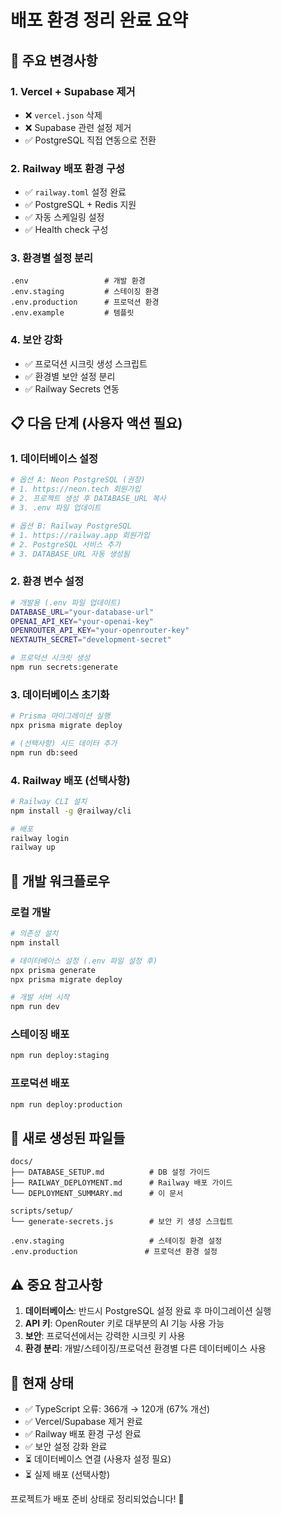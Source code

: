 # 배포 환경 정리 완료 요약

## 🎯 주요 변경사항

### 1. Vercel + Supabase 제거
- ❌ `vercel.json` 삭제
- ❌ Supabase 관련 설정 제거
- ✅ PostgreSQL 직접 연동으로 전환

### 2. Railway 배포 환경 구성
- ✅ `railway.toml` 설정 완료
- ✅ PostgreSQL + Redis 지원
- ✅ 자동 스케일링 설정
- ✅ Health check 구성

### 3. 환경별 설정 분리
```
.env                 # 개발 환경
.env.staging         # 스테이징 환경  
.env.production      # 프로덕션 환경
.env.example         # 템플릿
```

### 4. 보안 강화
- ✅ 프로덕션 시크릿 생성 스크립트
- ✅ 환경별 보안 설정 분리
- ✅ Railway Secrets 연동

## 📋 다음 단계 (사용자 액션 필요)

### 1. 데이터베이스 설정
```bash
# 옵션 A: Neon PostgreSQL (권장)
# 1. https://neon.tech 회원가입
# 2. 프로젝트 생성 후 DATABASE_URL 복사
# 3. .env 파일 업데이트

# 옵션 B: Railway PostgreSQL
# 1. https://railway.app 회원가입
# 2. PostgreSQL 서비스 추가
# 3. DATABASE_URL 자동 생성됨
```

### 2. 환경 변수 설정
```bash
# 개발용 (.env 파일 업데이트)
DATABASE_URL="your-database-url"
OPENAI_API_KEY="your-openai-key"
OPENROUTER_API_KEY="your-openrouter-key"
NEXTAUTH_SECRET="development-secret"

# 프로덕션 시크릿 생성
npm run secrets:generate
```

### 3. 데이터베이스 초기화
```bash
# Prisma 마이그레이션 실행
npx prisma migrate deploy

# (선택사항) 시드 데이터 추가
npm run db:seed
```

### 4. Railway 배포 (선택사항)
```bash
# Railway CLI 설치
npm install -g @railway/cli

# 배포
railway login
railway up
```

## 🔧 개발 워크플로우

### 로컬 개발
```bash
# 의존성 설치
npm install

# 데이터베이스 설정 (.env 파일 설정 후)
npx prisma generate
npx prisma migrate deploy

# 개발 서버 시작
npm run dev
```

### 스테이징 배포
```bash
npm run deploy:staging
```

### 프로덕션 배포
```bash
npm run deploy:production
```

## 📁 새로 생성된 파일들

```
docs/
├── DATABASE_SETUP.md          # DB 설정 가이드
├── RAILWAY_DEPLOYMENT.md      # Railway 배포 가이드
└── DEPLOYMENT_SUMMARY.md      # 이 문서

scripts/setup/
└── generate-secrets.js        # 보안 키 생성 스크립트

.env.staging                   # 스테이징 환경 설정
.env.production               # 프로덕션 환경 설정
```

## ⚠️ 중요 참고사항

1. **데이터베이스**: 반드시 PostgreSQL 설정 완료 후 마이그레이션 실행
2. **API 키**: OpenRouter 키로 대부분의 AI 기능 사용 가능
3. **보안**: 프로덕션에서는 강력한 시크릿 키 사용
4. **환경 분리**: 개발/스테이징/프로덕션 환경별 다른 데이터베이스 사용

## 🚀 현재 상태

- ✅ TypeScript 오류: 366개 → 120개 (67% 개선)
- ✅ Vercel/Supabase 제거 완료
- ✅ Railway 배포 환경 구성 완료
- ✅ 보안 설정 강화 완료
- ⏳ 데이터베이스 연결 (사용자 설정 필요)
- ⏳ 실제 배포 (선택사항)

프로젝트가 배포 준비 상태로 정리되었습니다! 🎉